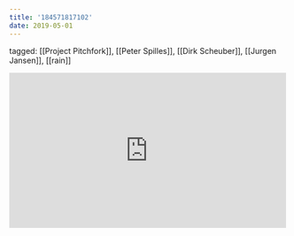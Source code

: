 ```yaml
---
title: '184571817102'
date: 2019-05-01
---
```

tagged: [[Project Pitchfork]], [[Peter Spilles]], [[Dirk Scheuber]], [[Jurgen Jansen]], [[rain]]
<iframe allow="accelerometer; autoplay; clipboard-write; encrypted-media; gyroscope; picture-in-picture" allowfullscreen="" frameborder="0" height="281" id="youtube_iframe" src="https://www.youtube.com/embed/hCPVLjrHDTs?feature=oembed&amp;enablejsapi=1&amp;origin=https://safe.txmblr.com&amp;wmode=opaque" width="500"></iframe>